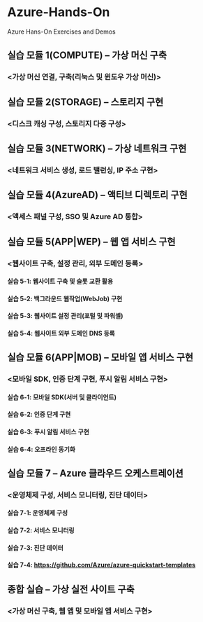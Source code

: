 # Azure-Hands-On
Azure Hans-On Exercises and Demos

## 실습 모듈 1(COMPUTE) – 가상 머신 구축
### <가상 머신 연결, 구축(리눅스 및 윈도우 가상 머신)>

## 실습 모듈 2(STORAGE) – 스토리지 구현
### <디스크 캐싱 구성, 스토리지 다중 구성>

## 실습 모듈 3(NETWORK) – 가상 네트워크 구현
### <네트워크 서비스 생성, 로드 밸런싱, IP 주소 구현>

## 실습 모듈 4(AzureAD) – 액티브 디렉토리 구현
### <액세스 패널 구성, SSO 및 Azure AD 통합>

## 실습 모듈 5(APP|WEP) – 웹 앱 서비스 구현
### <웹사이트 구축, 설정 관리, 외부 도메인 등록>
#### 실습 5-1: 웹사이트 구축 및 슬롯 교환 활용
#### 실습 5-2: 백그라운드 웹작업(WebJob) 구현 
#### 실습 5-3: 웹사이트 설정 관리(포털 및 파워셸)
#### 실습 5-4: 웹사이트 외부 도메인 DNS 등록

## 실습 모듈 6(APP|MOB) – 모바일 앱 서비스 구현
### <모바일 SDK, 인증 단계 구현, 푸시 알림 서비스 구현>
#### 실습 6-1: 모바일 SDK(서버 및 클라이언트)
#### 실습 6-2: 인증 단계 구현
#### 실습 6-3: 푸시 알림 서비스 구현
#### 실습 6-4: 오프라인 동기화

## 실습 모듈 7 – Azure 클라우드 오케스트레이션
### <운영체제 구성, 서비스 모니터링, 진단 데이터>
#### 실습 7-1: 운영체제 구성
#### 실습 7-2: 서비스 모니터링
#### 실습 7-3: 진단 데이터
#### 실습 7-4: https://github.com/Azure/azure-quickstart-templates

## 종합 실습 – 가상 실전 사이트 구축
### <가상 머신 구축, 웹 앱 및 모바일 앱 서비스 구현>
